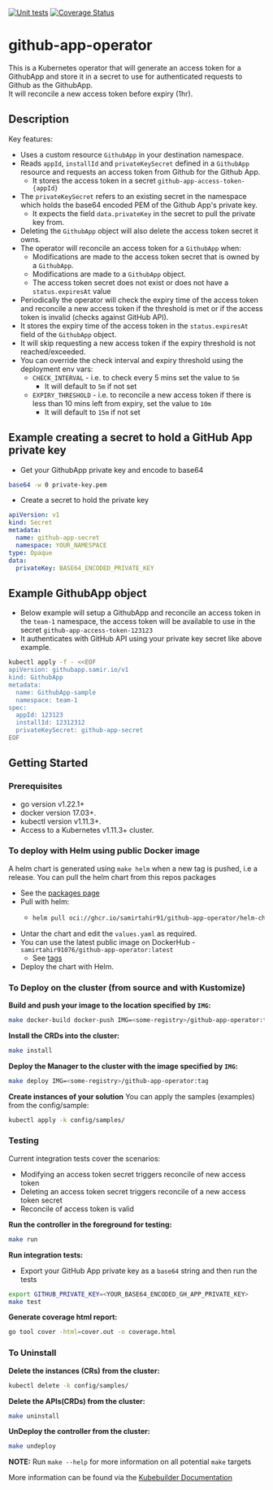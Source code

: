 [![Unit tests](https://github.com/samirtahir91/github-app-operator/actions/workflows/tests.yaml/badge.svg)](https://github.com/samirtahir91/github-app-operator/actions/workflows/tests.yaml)
[![Coverage Status](https://coveralls.io/repos/github/samirtahir91/github-app-operator/badge.svg?branch=main)](https://coveralls.io/github/samirtahir91/github-app-operator?branch=main)

# github-app-operator
This is a Kubernetes operator that will generate an access token for a GithubApp and store it in a secret to use for authenticated requests to Github as the GithubApp. \
It will reconcile a new access token before expiry (1hr).

## Description
Key features:
- Uses a custom resource `GithubApp` in your destination namespace.
- Reads `appId`, `installId` and `privateKeySecret` defined in a `GithubApp` resource and requests an access token from Github for the Github App.
  - It stores the access token in a secret `github-app-access-token-{appId}`
- The `privateKeySecret` refers to an existing secret in the namespace which holds the base64 encoded PEM of the Github App's private key.
  - It expects the field `data.privateKey` in the secret to pull the private key from.
- Deleting the `GithubApp` object will also delete the access token secret it owns.
- The operator will reconcile an access token for a `GithubApp` when:
    - Modifications are made to the access token secret that is owned by a `GithubApp`.
    - Modifications are made to a `GithubApp` object.
    - The access token secret does not exist or does not have a `status.expiresAt` value
- Periodically the operator will check the expiry time of the access token and reconcile a new access token if the threshold is met or if the access token is invalid (checks against GitHub API).
- It stores the expiry time of the access token in the `status.expiresAt` field of the `GithubApp` object.
- It will skip requesting a new access token if the expiry threshold is not reached/exceeded.
- You can override the check interval and expiry threshold using the deployment env vars:
  - `CHECK_INTERVAL` - i.e. to check every 5 mins set the value to `5m`
    - It will default to `5m` if not set
  - `EXPIRY_THRESHOLD` - i.e. to reconcile a new access token if there is less than 10 mins left from expiry, set the value to `10m`
    - It will default to `15m` if not set

## Example creating a secret to hold a GitHub App private key
- Get your GithubApp private key and encode to base64
```sh
base64 -w 0 private-key.pem
```
- Create a secret to hold the private key
```yaml
apiVersion: v1
kind: Secret
metadata:
  name: github-app-secret
  namespace: YOUR_NAMESPACE
type: Opaque
data:
  privateKey: BASE64_ENCODED_PRIVATE_KEY
```
## Example GithubApp object
- Below example will setup a GithubApp and reconcile an access token in the `team-1` namespace, the access token will be available to use in the secret `github-app-access-token-123123`
- It authenticates with GitHub API using your private key secret like above example.
```sh
kubectl apply -f - <<EOF
apiVersion: githubapp.samir.io/v1
kind: GithubApp
metadata:
  name: GithubApp-sample
  namespace: team-1
spec:
  appId: 123123
  installId: 12312312
  privateKeySecret: github-app-secret
EOF
```

## Getting Started

### Prerequisites
- go version v1.22.1+
- docker version 17.03+.
- kubectl version v1.11.3+.
- Access to a Kubernetes v1.11.3+ cluster.

### To deploy with Helm using public Docker image
A helm chart is generated using `make helm` when a new tag is pushed, i.e a release.
You can pull the helm chart from this repos packages
- See the [packages page](https://github.com/samirtahir91/github-app-operator/pkgs/container/github-app-operator%2Fhelm-charts%2Fgithub-app-operator)
- Pull with helm:
  - ```sh
    helm pull oci://ghcr.io/samirtahir91/github-app-operator/helm-charts/github-app-operator --version <TAG>
    ```
- Untar the chart and edit the `values.yaml` as required.
- You can use the latest public image on DockerHub - `samirtahir91076/github-app-operator:latest`
  - See [tags](https://hub.docker.com/r/samirtahir91076/github-app-operator/tags) 
- Deploy the chart with Helm.

### To Deploy on the cluster (from source and with Kustomize)
**Build and push your image to the location specified by `IMG`:**

```sh
make docker-build docker-push IMG=<some-registry>/github-app-operator:tag
```

**Install the CRDs into the cluster:**

```sh
make install
```

**Deploy the Manager to the cluster with the image specified by `IMG`:**

```sh
make deploy IMG=<some-registry>/github-app-operator:tag
```

**Create instances of your solution**
You can apply the samples (examples) from the config/sample:

```sh
kubectl apply -k config/samples/
```

### Testing

Current integration tests cover the scenarios:
- Modifying an access token secret triggers reconcile of new access token
- Deleting an access token secret triggers reconcile of a new access token secret
- Reconcile of access token is valid


**Run the controller in the foreground for testing:**
```sh
make run
```

**Run integration tests:**
- Export your GitHub App private key as a `base64` string and then run the tests
```sh
export GITHUB_PRIVATE_KEY=<YOUR_BASE64_ENCODED_GH_APP_PRIVATE_KEY>
make test
```

**Generate coverage html report:**
```sh
go tool cover -html=cover.out -o coverage.html
```

### To Uninstall
**Delete the instances (CRs) from the cluster:**

```sh
kubectl delete -k config/samples/
```

**Delete the APIs(CRDs) from the cluster:**

```sh
make uninstall
```

**UnDeploy the controller from the cluster:**

```sh
make undeploy
```

**NOTE:** Run `make --help` for more information on all potential `make` targets

More information can be found via the [Kubebuilder Documentation](https://book.kubebuilder.io/introduction.html)

